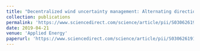 ```yaml
---
title: "Decentralized wind uncertainty management: Alternating direction method of multipliers based distributionally-robust chance constrained optimal power flow"
collection: publications
permalink: 'https://www.sciencedirect.com/science/article/pii/S0306261919302879'
date: 2019-04-21
venue: 'Applied Energy'
paperurl: 'https://www.sciencedirect.com/science/article/pii/S0306261919302879'
---
```

